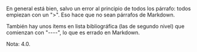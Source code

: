 En general está bien, salvo un error al principio de todos los párrafo: todos empiezan con un ">". Eso hace que no sean párrafos de Markdown.

También hay unos ítems en lista bibliográfica (las de segundo nivel) que comienzan con "----", lo que es errado en Markdown.

Nota: 4.0.
